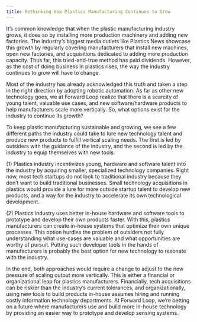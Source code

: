 ```yaml
---
title: Rethinking How Plastics Manufacturing Continues to Grow
---
```


It’s common knowledge that when the plastic manufacturing industry grows, it does so by installing more production machinery and adding new factories. The industry’s biggest media outlets like Plastics News showcase this growth by regularly covering manufacturers that install new machines, open new factories, and acquisitions dedicated to adding more production capacity. Thus far, this tried-and-true method has paid dividends. However, as the cost of doing business in plastics rises, the way the industry continues to grow will have to change. 

Most of the industry has already acknowledged this truth and taken a step in the right direction by adopting robotic automation. As far as other new technology goes, we at Forward Loop realize that there is a scarcity of young talent, valuable use cases, and new software/hardware products to help manufacturers scale more vertically. So, what options exist for the industry to continue its growth?

To keep plastic manufacturing sustainable and growing, we see a few different paths the industry could take to lure new technology talent and produce new products to fulfill vertical scaling needs. The first is led by outsiders with the guidance of the industry, and the second is led by the industry to equip themselves with new tools:

(1) Plastics industry incentivizes young, hardware and software talent into the industry by acquiring smaller, specialized technology companies. Right now, most tech startups do not look to traditional industry because they don’t want to build traditional businesses. Small technology acquisitions in plastics would provide a lure for more outside startup talent to develop new products, and a way for the industry to accelerate its own technological development.

(2) Plastics industry uses better in-house hardware and software tools to prototype and develop their own products faster. With this, plastics manufacturers can create in-house systems that optimize their own unique processes. This option hurdles the problem of outsiders not fully understanding what use-cases are valuable and what opportunities are worthy of pursuit. Putting such developer tools in the hands of manufacturers is probably the best option for new technology to resonate with the industry.

In the end, both approaches would require a change to adjust to the new pressure of scaling output more vertically. This is either a financial or organizational leap for plastics manufacturers. Financially, tech acquisitions can be riskier than the industry’s current tolerances, and organizationally, using new tools to build products in-house assumes hiring and running costly information technology departments. At Forward Loop, we’re betting on a future where manufacturers use and build more in-house technology by providing an easier way to prototype and develop sensing systems.